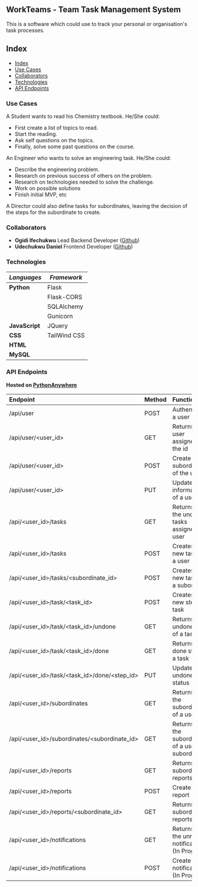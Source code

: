 ## WorkTeams - Team Task Management System

This is a software which could use to track your personal or organisation's task processes.

## Index

- [Index](#index)
- [Use Cases](#use-cases)
- [Collaborators](#collaborators)
- [Technologies](#technologies)
- [API Endpoints](#api-endpoints)


### Use Cases

A Student wants to read his Chemistry textbook.
He/She could:
 - First create a list of topics to read.
 - Start the reading.
 - Ask self questions on the topics.
 - Finally, solve some past questions on the course.

An Engineer who wants to solve an engineering task.
He/She could:
 - Describe the engineering problem.
 - Research on previous success of others on the problem.
 - Research on technologies needed to solve the challenge.
 - Work on possible solutions
 - Finish initial MVP, etc

A Director could also define tasks for subordinates, leaving the decision of the steps for the subordinate to create.


### Collaborators

- **Ogidi Ifechukwu** Lead Backend Developer ([Github](https://github.com/Ifechukwu001))
- **Udechukwu Daniel** Frontend Developer ([Github](https://github.com/DanielUdechukwu))


### Technologies

| ***Languages*** | ***Framework*** |
|-----------------|-----------------|
| **Python**      | Flask           |
|                 | Flask-CORS      |
|                 | SQLAlchemy      |
|                 | Gunicorn        |
| **JavaScript**  | JQuery          |
| **CSS**         | TailWind CSS    |
| **HTML**        |                 |
| **MySQL**       |                 |


### API Endpoints

**Hosted on [PythonAnywhere](https://ifechukwu.pythonanywhere.com/)**

| Endpoint                                           | Method | Function                                             |
| :------------------------------------------------- | :----- | :--------------------------------------------------- |
| /api/user                                       | POST   | Authenticates a user                                 |
| /api/user/\<user_id>                            | GET    | Returns a user assigned to the id                    |
| /api/user/\<user_id>                            | POST   | Create a new subordinate of the user                 |
| /api/user/\<user_id>                            | PUT    | Updates the information of a user                    |
| /api/\<user_id>/tasks                           | GET    | Returns all the undone tasks assigned to a user      |
| /api/\<user_id>/tasks                           | POST   | Creates a new task for a user                        |
| /api/\<user_id>/tasks/\<subordinate_id>         | POST   | Creates a new task for a subordinate                 |
| /api/\<user_id>/task/\<task_id>                 | POST   | Creates a new step of a task                         |
| /api/\<user_id>/task/\<task_id>/undone          | GET    | Returns all undone steps of a task                   |
| /api/\<user_id>/task/\<task_id>/done            | GET    | Returns all done steps of a task                     |
| /api/\<user_id>/task/\<task_id>/done/\<step_id> | PUT    | Update an undone step status                         |
| /api/\<user_id>/subordinates                    | GET    | Returns all the subordinates of a user               |
| /api/\<user_id>/subordinates/\<subordinate_id>  | GET    | Returns all the subordinates of a user’s subordinate |
| /api/\<user_id>/reports                         | GET    | Returns all subordinates reports                     |
| /api/\<user_id>/reports                         | POST   | Create a new report                                  |
| /api/\<user_id>/reports/\<subordinate_id>       | GET    | Returns all subordinates reports                     |
| /api/\<user_id>/notifications                   | GET    | Returns all the unread notifications (In Progress)   |
| /api/\<user_id>/notifications                   | POST   | Create a new notification (In Progress)              |
